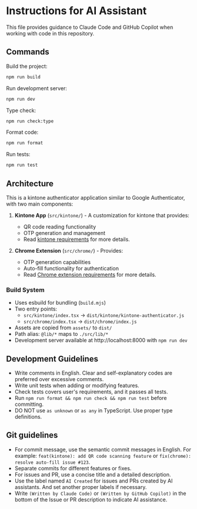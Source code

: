 # Instructions for AI Assistant

This file provides guidance to Claude Code and GitHub Copilot when working with code in this repository.

## Commands

Build the project:

```bash
npm run build
```

Run development server:

```bash
npm run dev
```

Type check:

```bash
npm run check:type
```

Format code:

```bash
npm run format
```

Run tests:

```bash
npm run test
```

## Architecture

This is a kintone authenticator application similar to Google Authenticator, with two main components:

1. **Kintone App** (`src/kintone/`) - A customization for kintone that provides:
   - QR code reading functionality
   - OTP generation and management
   - Read [kintone requirements](docs/kintone-requirements.md) for more details.

2. **Chrome Extension** (`src/chrome/`) - Provides:
   - OTP generation capabilities
   - Auto-fill functionality for authentication
   - Read [Chrome extension requirements](docs/chrome-extension-requirements.md) for more details.

### Build System

- Uses esbuild for bundling (`build.mjs`)
- Two entry points:
  - `src/kintone/index.tsx` → `dist/kintone/kintone-authenticator.js`
  - `src/chrome/index.tsx` → `dist/chrome/index.js`
- Assets are copied from `assets/` to `dist/`
- Path alias: `@lib/*` maps to `./src/lib/*`
- Development server available at http://localhost:8000 with `npm run dev`

## Development Guidelines

- Write comments in English. Clear and self-explanatory codes are preferred over excessive comments.
- Write unit tests when adding or modifying features.
- Check tests covers user's requirements, and it passes all tests.
- Run `npm run format && npm run check && npm run test` before committing.
- DO NOT use `as unknown` or `as any` in TypeScript. Use proper type definitions.

## Git guidelines

- For commit message, use the semantic commit messages in English. For example: `feat(kintone): add QR code scanning feature` or `fix(chrome): resolve auto-fill issue #123`.
- Separate commits for different features or fixes.
- For issues and PR, use a concise title and a detailed description.
- Use the label named `AI Created` for issues and PRs created by AI assistants. And set another proper labels if necessary.
- Write `(Written by Claude Code)` or `(Written by GitHub Copilot)` in the bottom of the Issue or PR description to indicate AI assistance.
